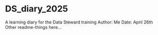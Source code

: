 # DS_diary_2025
A learning diary for the Data Steward training
Author: Me
Date: April 26th
Other readme-things here...
